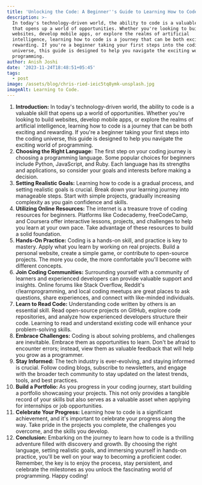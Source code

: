 ```yaml
---
title: 'Unlocking the Code: A Beginner''s Guide to Learning How to Code'
description: >-
  In today's technology-driven world, the ability to code is a valuable skill
  that opens up a world of opportunities. Whether you're looking to build
  websites, develop mobile apps, or explore the realms of artificial
  intelligence, learning how to code is a journey that can be both exciting and
  rewarding. If you're a beginner taking your first steps into the coding
  universe, this guide is designed to help you navigate the exciting world of
  programming.
author: Anish Joshi
date: '2023-11-24T18:48:51+05:45'
tags:
  - post
image: /assets/blog/chris-ried-ieic5tq8ymk-unsplash.jpg
imageAlt: Learning to Code.
---
```

1. **Introduction:**
   In today's technology-driven world, the ability to code is a valuable skill that opens up a world of opportunities. Whether you're looking to build websites, develop mobile apps, or explore the realms of artificial intelligence, learning how to code is a journey that can be both exciting and rewarding. If you're a beginner taking your first steps into the coding universe, this guide is designed to help you navigate the exciting world of programming.
2. **Choosing the Right Language:**
   The first step on your coding journey is choosing a programming language. Some popular choices for beginners include Python, JavaScript, and Ruby. Each language has its strengths and applications, so consider your goals and interests before making a decision.
3. **Setting Realistic Goals:**
   Learning how to code is a gradual process, and setting realistic goals is crucial. Break down your learning journey into manageable steps. Start with simple projects, gradually increasing complexity as you gain confidence and skills.
4. **Utilizing Online Resources:**
   The internet is a treasure trove of coding resources for beginners. Platforms like Codecademy, freeCodeCamp, and Coursera offer interactive lessons, projects, and challenges to help you learn at your own pace. Take advantage of these resources to build a solid foundation.
5. **Hands-On Practice:**
   Coding is a hands-on skill, and practice is key to mastery. Apply what you learn by working on real projects. Build a personal website, create a simple game, or contribute to open-source projects. The more you code, the more comfortable you'll become with different concepts.
6. **Join Coding Communities:**
   Surrounding yourself with a community of learners and experienced developers can provide valuable support and insights. Online forums like Stack Overflow, Reddit's r/learnprogramming, and local coding meetups are great places to ask questions, share experiences, and connect with like-minded individuals.
7. **Learn to Read Code:**
   Understanding code written by others is an essential skill. Read open-source projects on GitHub, explore code repositories, and analyze how experienced developers structure their code. Learning to read and understand existing code will enhance your problem-solving skills.
8. **Embrace Challenges:**
   Coding is about solving problems, and challenges are inevitable. Embrace them as opportunities to learn. Don't be afraid to encounter errors; instead, view them as valuable feedback that will help you grow as a programmer.
9. **Stay Informed:**
   The tech industry is ever-evolving, and staying informed is crucial. Follow coding blogs, subscribe to newsletters, and engage with the broader tech community to stay updated on the latest trends, tools, and best practices.
10. **Build a Portfolio:**
    As you progress in your coding journey, start building a portfolio showcasing your projects. This not only provides a tangible record of your skills but also serves as a valuable asset when applying for internships or job opportunities.
11. **Celebrate Your Progress:**
    Learning how to code is a significant achievement, and it's important to celebrate your progress along the way. Take pride in the projects you complete, the challenges you overcome, and the skills you develop.
12. **Conclusion:**
    Embarking on the journey to learn how to code is a thrilling adventure filled with discovery and growth. By choosing the right language, setting realistic goals, and immersing yourself in hands-on practice, you'll be well on your way to becoming a proficient coder. Remember, the key is to enjoy the process, stay persistent, and celebrate the milestones as you unlock the fascinating world of programming. Happy coding!
